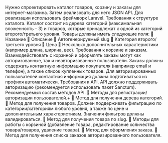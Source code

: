 Нужно спроектировать каталог товаров, корзину и заказы для интернет-магазина. Затем
реализовать для него JSON API. Для реализации использовать фреймворк Laravel.
Требования к структуре каталога.
Каталог состоит из дерева категорий (максимальная вложенность – 3) и товаров, которые
принадлежат к одной из категорий второго/третьего уровня. Товары должны иметь следующие
поля:

Название

Описание

Автогенерируемый slug

Категория второго/третьего уровня

Цена

Несколько дополнительных характеристики (например длина, ширина, вес).
Требования к корзине и заказам.
Взаимодействовать с корзиной и оформлять заказы могут как авторизованные, так и
неавторизованные пользователи. Заказы должны содержать контактную информацию покупателя
(например email и телефон), а также список купленных товаров. Для авторизированных
пользователей контактная информация должна подтягиваться из профиля автоматически.
Требования к API.
API должно поддерживать авторизацию (рекомендуется использовать пакет Sanctum).
Рекомендуемый состав методов API.

Методы для регистрации/авторизации пользователей.+

Метод для получения дерева категорий.

Метод для получения товаров. Должен поддерживать фильтрацию по
категории/категориям любого уровня, а также по цене и дополнительным
характеристикам. Значения фильтров должны валидироваться.

Метод для получения товара по slug.

Методы для работы с корзиной (добавление товара, редактирование количества
товара/товаров, удаление товара).

Метод для оформления заказа.

Метод для получения списка заказов авторизированного пользователя.
